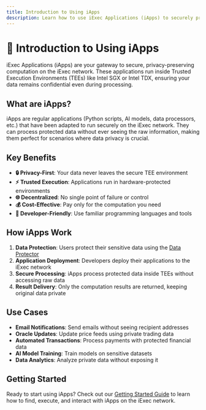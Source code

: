 ```yaml
---
title: Introduction to Using iApps
description: Learn how to use iExec Applications (iApps) to securely process protected data in a privacy-safe environment
---
```


# 📝 Introduction to Using iApps

iExec Applications (iApps) are your gateway to secure, privacy-preserving computation on the iExec network. These applications run inside Trusted Execution Environments (TEEs) like Intel SGX or Intel TDX, ensuring your data remains confidential even during processing.

## What are iApps?

iApps are regular applications (Python scripts, AI models, data processors, etc.) that have been adapted to run securely on the iExec network. They can process protected data without ever seeing the raw information, making them perfect for scenarios where data privacy is crucial.

## Key Benefits

- **🔒 Privacy-First**: Your data never leaves the secure TEE environment
- **⚡ Trusted Execution**: Applications run in hardware-protected environments
- **🌐 Decentralized**: No single point of failure or control
- **💰 Cost-Effective**: Pay only for the computation you need
- **🔧 Developer-Friendly**: Use familiar programming languages and tools

## How iApps Work

1. **Data Protection**: Users protect their sensitive data using the [Data Protector](/manage-data/dataProtector/dataProtectorCore/protectData)
2. **Application Deployment**: Developers deploy their applications to the iExec network
3. **Secure Processing**: iApps process protected data inside TEEs without accessing raw data
4. **Result Delivery**: Only the computation results are returned, keeping original data private

## Use Cases

- **Email Notifications**: Send emails without seeing recipient addresses
- **Oracle Updates**: Update price feeds using private trading data
- **Automated Transactions**: Process payments with protected financial data
- **AI Model Training**: Train models on sensitive datasets
- **Data Analytics**: Analyze private data without exposing it

## Getting Started

Ready to start using iApps? Check out our [Getting Started Guide](./getting-started.md) to learn how to find, execute, and interact with iApps on the iExec network.
